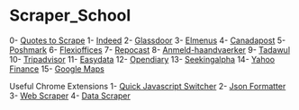 # Scraper_School
0- [Quotes to Scrape](https://quotes.toscrape.com/)
1- [Indeed](https://uk.indeed.com/cyber-AND-security-jobs-in-London,-Greater-London)
2- [Glassdoor](https://www.glassdoor.com/Reviews/IBM-Egypt-Reviews-EI_IE354.0,3_IL.4,9_IN69.htm)
3- [Elmenus](https://www.elmenus.com/)
4- [Canadapost](https://www.canadapost.ca/info/mc/personal/postalcode/fpc.jsf)
5- [Poshmark](https://poshmark.com/category/Women-Bags-Shoulder_Bags)
6- [Flexioffices](https://www.flexioffices.com/au)
7- [Repocast](https://bid.repocast.com/lots#YXVjdGlvbltpZF09NTc3MyZhdWN0aW9uW2xvY2F0aW9uXT1hbGwmYXVjdGlvbltzdGF0dXNdPXVwY29taW5nJmF1Y3Rpb25bdHlwZV09YWxsJmxpbWl0PTMwJmxvdFtjYXRlZ29yeV09YWxsJmxvdFtsb2NhdGlvbl09YWxsJmxvdFttaWxlX3JhZGl1c109MjUmcGFnZT0x)
8- [Anmeld-haandvaerker](https://www.anmeld-haandvaerker.dk/resultater?search=anl%C3%A6gsgartner)
9- [Tadawul](https://www.tadawul.com.sa/wps/portal/tadawul/market-participants/issuers/issuers-directory/company-details/!ut/p/z1/04_Sj9CPykssy0xPLMnMz0vMAfIjo8zi_Tx8nD0MLIy83V1DjA0czVx8nYP8PI0MDAz0I4EKzBEKDEJDLYEKjJ0DA11MjQzcTfW99KPSc_KTIGZllJQUWKkaqBqUJKYklpfmqBroRyXn5xYk5lUGV-Ym5QMVGQGBfjghUwuyg3LKKh0VASPsaGM!/#chart_tab2)
10- [Tripadvisor](https://www.tripadvisor.com/VacationRentals-g303855-Reviews-Nabq_Bay_Sharm_El_Sheikh_South_Sinai_Red_Sea_and_Sinai-Vacation_Rentals.html)
11- [Easydata](https://www.easydata.co.za/dataset/BER/folder/BER-TREE_AA/)
12- [Opendiary](https://www.opendiary.com/)
13- [Seekingalpha](https://seekingalpha.com/symbol/AAPL)
14- [Yahoo Finance](https://finance.yahoo.com/quote/AAPL)
15- [Google Maps](https://www.google.com/maps/place/Glamour+Plastic+Surgery+and+Med+Spa/@29.712547,-95.4632295,17z/data=!4m13!1m5!8m4!1e1!2s108846486072811699508!3m1!1e1!3m6!1s0x8640c199ecaa79f5:0xe1a74509fe3335e3!8m2!3d29.712752!4d-95.461073!9m1!1b1)



Useful Chrome Extensions
1- [Quick Javascript Switcher](https://chrome.google.com/webstore/detail/quick-javascript-switcher/geddoclleiomckbhadiaipdggiiccfje?hl=en)
2- [Json Formatter](https://chrome.google.com/webstore/detail/json-formatter/bcjindcccaagfpapjjmafapmmgkkhgoa?hl=en)
3- [Web Scraper](https://chrome.google.com/webstore/detail/web-scraper-free-web-scra/jnhgnonknehpejjnehehllkliplmbmhn?hl=en)
4- [Data Scraper](https://chrome.google.com/webstore/detail/data-scraper-easy-web-scr/nndknepjnldbdbepjfgmncbggmopgden)


